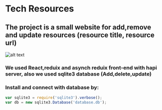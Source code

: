 # Tech Resources 

## The project is a small website for add,remove and update resources (resource title, resource url)

![alt text](https://scontent.fjrs2-1.fna.fbcdn.net/v/t34.0-12/17858111_805964889558674_360940926_n.png?oh=c6f7b53c9fedd80ebe4a2e4e2d27b22a&oe=58ECB950)

### We used React,reduix and asynch reduix front-end with hapi server, also we used sqlite3 database (Add,delete,update)

### Install and connect with database by:

```js
var sqlite3 = require('sqlite3').verbose();
var db = new sqlite3.Database('database.db');

```

<!-- ** when the user add a resource name and URl and press on add button will validate if the inputs empty or full if empty the button color will still red if the inputs full the button color will be green and the user can add the resources to the table ** -->



